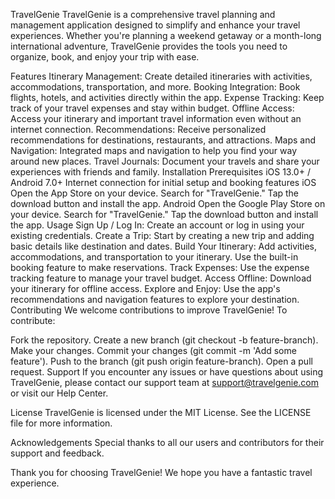 TravelGenie
TravelGenie is a comprehensive travel planning and management application designed to simplify and enhance your travel experiences. Whether you're planning a weekend getaway or a month-long international adventure, TravelGenie provides the tools you need to organize, book, and enjoy your trip with ease.

Features
Itinerary Management: Create detailed itineraries with activities, accommodations, transportation, and more.
Booking Integration: Book flights, hotels, and activities directly within the app.
Expense Tracking: Keep track of your travel expenses and stay within budget.
Offline Access: Access your itinerary and important travel information even without an internet connection.
Recommendations: Receive personalized recommendations for destinations, restaurants, and attractions.
Maps and Navigation: Integrated maps and navigation to help you find your way around new places.
Travel Journals: Document your travels and share your experiences with friends and family.
Installation
Prerequisites
iOS 13.0+ / Android 7.0+
Internet connection for initial setup and booking features
iOS
Open the App Store on your device.
Search for "TravelGenie."
Tap the download button and install the app.
Android
Open the Google Play Store on your device.
Search for "TravelGenie."
Tap the download button and install the app.
Usage
Sign Up / Log In: Create an account or log in using your existing credentials.
Create a Trip: Start by creating a new trip and adding basic details like destination and dates.
Build Your Itinerary: Add activities, accommodations, and transportation to your itinerary. Use the built-in booking feature to make reservations.
Track Expenses: Use the expense tracking feature to manage your travel budget.
Access Offline: Download your itinerary for offline access.
Explore and Enjoy: Use the app's recommendations and navigation features to explore your destination.
Contributing
We welcome contributions to improve TravelGenie! To contribute:

Fork the repository.
Create a new branch (git checkout -b feature-branch).
Make your changes.
Commit your changes (git commit -m 'Add some feature').
Push to the branch (git push origin feature-branch).
Open a pull request.
Support
If you encounter any issues or have questions about using TravelGenie, please contact our support team at support@travelgenie.com or visit our Help Center.

License
TravelGenie is licensed under the MIT License. See the LICENSE file for more information.

Acknowledgements
Special thanks to all our users and contributors for their support and feedback.

Thank you for choosing TravelGenie! We hope you have a fantastic travel experience.






